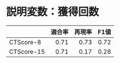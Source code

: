 # 説明変数：獲得回数
| | 適合率 | 再現率 | F1値 |
| :-- | --: | --: | --: |
| CTScore-8 | 0.71 | 0.73 | 0.72 |
| CTScore-15 | 0.71 | 0.17 | 0.28 |

